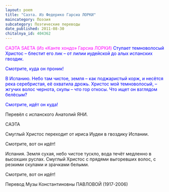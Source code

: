 ```yaml
---
layout: poem
title: "Саэта. Из Федерико Гарсиа ЛОРКИ"
maincategory: Поэзия
subcategory: Поэтические переводы
date_published: 2011-08-30
chitalnya_id: 404362
---
```





<FONT COLOR="#ff00ff">САЭТА SAETA 
(Из «Канте хондо» Гарсиа ЛОРКИ)
</FONT>
<FONT COLOR="#0000ff">Ступает темноволосый
Христос – блестит его лик –
от лилии иудейской
до алых испанских гвоздик.

Смотрите, куда он проник!

В Испанию.
Небо там чистое,
земля – как поджаристый корж,
и несётся река серебристая, 
её охватила дрожь.
Христос мой темноволосый, – 
жгучих волос чернота,
скулы – что гор откосы.
Что ищет он взглядом белёсым?

Смотрите, идёт он куда!</FONT>

Перевёл с испанского Анатолий ЯНИ.

САЭТА

Смуглый Христос
переходит
от ириса Иудеи
в гвоздику Испании.

Смотрите, вот он идёт!

Испания.
Земля сухая,
небо чистое тускло,
вода течёт медленно
в высохших руслах.
Смуглый Христос
с прядями выгоревших волос,
с резкими скулами
и зрачками белыми.

Смотрите, вот он идёт!

Перевод Музы Константиновны ПАВЛОВОЙ (1917-2006)

 






